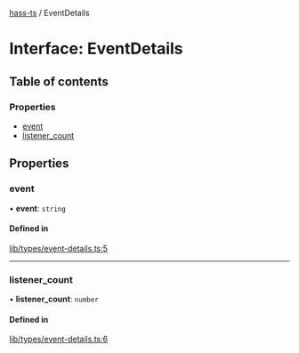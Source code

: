 [hass-ts](../README.md) / EventDetails

# Interface: EventDetails

## Table of contents

### Properties

- [event](EventDetails.md#event)
- [listener_count](EventDetails.md#listener_count)

## Properties

### event

• **event**: `string`

#### Defined in

[lib/types/event-details.ts:5](https://github.com/benwainwright/hass-ts/blob/2754a39/src/lib/types/event-details.ts#L5)

---

### listener_count

• **listener_count**: `number`

#### Defined in

[lib/types/event-details.ts:6](https://github.com/benwainwright/hass-ts/blob/2754a39/src/lib/types/event-details.ts#L6)
